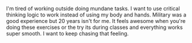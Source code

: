 I'm tired of working outside doing mundane tasks. I want to use critical thinking logic to work instead of using my body and hands. Military was a good experience but 20 years isn't for me. It feels awesome when you're doing these exercises or the try its during classes and everything works super smooth. I want to keep chasing that feeling.

